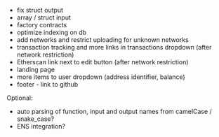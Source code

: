 - fix struct output
- array / struct input
- factory contracts
- optimize indexing on db
- add networks and restrict uploading for unknown networks
- transaction tracking and more links in transactions dropdown (after network restriction)
- Etherscan link next to edit button (after network restriction)
- landing page
- more items to user dropdown (address identifier, balance)
- footer - link to github

Optional:

- auto parsing of function, input and output names from camelCase / snake_case?
- ENS integration?
